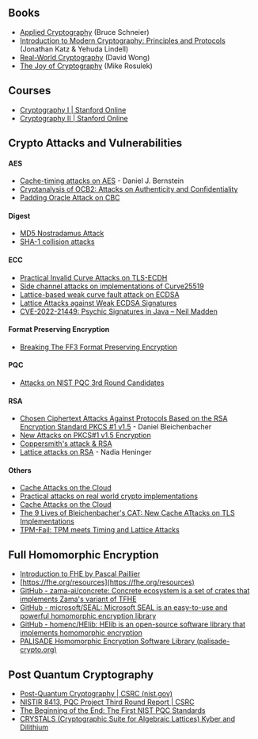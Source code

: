 ## Books
* [Applied Cryptography](https://www.schneier.com/books/applied-cryptography/) (Bruce Schneier)
* [Introduction to Modern Cryptography: Principles and Protocols](https://www.amazon.com/Introduction-Modern-Cryptography-Principles-Protocols/dp/1584885513) (Jonathan Katz & Yehuda Lindell)
* [Real-World Cryptography](https://www.manning.com/books/real-world-cryptography) (David Wong)
* [The Joy of Cryptography](https://joyofcryptography.com/) (Mike Rosulek)

## Courses
* [Cryptography I | Stanford Online](https://online.stanford.edu/courses/soe-y0001-cryptography-i)
* [Cryptography II | Stanford Online](https://online.stanford.edu/courses/soe-y0002-cryptography-ii)

## Crypto Attacks and Vulnerabilities
#### AES
* [Cache-timing attacks on AES](https://cr.yp.to/antiforgery/cachetiming-20050414.pdf) - Daniel J. Bernstein
* [Cryptanalysis of OCB2: Attacks on Authenticity and Confidentiality](https://eprint.iacr.org/2019/311.pdf)
* [Padding Oracle Attack on CBC](https://en.wikipedia.org/wiki/Padding_oracle_attack)
#### Digest
* [MD5 Nostradamus Attack](https://www.win.tue.nl/hashclash/Nostradamus/)
* [SHA-1 collision attacks](https://rwc.iacr.org/2018/Slides/Karpman.pdf)
#### ECC
* [Practical Invalid Curve Attacks on TLS-ECDH](https://owasp.org/www-pdf-archive/Practical_Invalid_Curve_Attacks_on_TLS-ECDH_-_Juraj_Somorovsky.pdf)
* [Side channel attacks on implementations of Curve25519](https://eprint.iacr.org/2017/806.pdf)
* [Lattice-based weak curve fault attack on ECDSA](https://eprint.iacr.org/2021/129.pdf)
* [Lattice Attacks against Weak ECDSA Signatures](https://eprint.iacr.org/2019/023.pdf)
* [CVE-2022-21449: Psychic Signatures in Java – Neil Madden](https://neilmadden.blog/2022/04/19/psychic-signatures-in-java/)
#### Format Preserving Encryption
* [Breaking The FF3 Format Preserving Encryption](https://rwc.iacr.org/2018/Slides/Durak.pdf)
#### PQC
* [Attacks on NIST PQC 3rd Round Candidates](https://iacr.org/submit/files/slides/2021/rwc/rwc2021/22/slides.pdf)
#### RSA
* [Chosen Ciphertext Attacks Against Protocols Based on the RSA Encryption Standard PKCS #1 v1.5](http://archiv.infsec.ethz.ch/education/fs08/secsem/bleichenbacher98.pdf) - Daniel Bleichenbacher
* [New Attacks on PKCS#1 v1.5 Encryption](https://www.iacr.org/archive/eurocrypt2000/1807/18070374-new.pdf)
* [Coppersmith's attack & RSA](https://en.wikipedia.org/wiki/Coppersmith%27s_attack)
* [Lattice attacks on RSA](https://www.cis.upenn.edu/~cis556/lattices.pdf) - Nadia Heninger
#### Others
* [Cache Attacks on the Cloud](https://rwc.iacr.org/2016/Slides/RWCCloudCacheAttacksFinal.pdf)
* [Practical attacks on real world crypto implementations](https://rwc.iacr.org/2016/Slides/somorosky-2016-01-RWC.pdf)
* [Cache Attacks on the Cloud](https://rwc.iacr.org/2016/Slides/RWCCloudCacheAttacksFinal.pdf)
* [The 9 Lives of Bleichenbacher's CAT: New Cache ATtacks on TLS Implementations](https://rwc.iacr.org/2020/slides/Ronen.pdf)
* [TPM-Fail: TPM meets Timing and Lattice Attacks](https://rwc.iacr.org/2020/slides/Moghimi.pdf)

## Full Homomorphic Encryption
* [Introduction to FHE by Pascal Paillier](https://fhe.org/talks/introduction-to-fhe-by-pascal-paillier)
* [https://fhe.org/resources](https://fhe.org/resources)
* [GitHub - zama-ai/concrete: Concrete ecosystem is a set of crates that implements Zama's variant of TFHE](https://github.com/zama-ai/concrete)
* [GitHub - microsoft/SEAL: Microsoft SEAL is an easy-to-use and powerful homomorphic encryption library](https://github.com/microsoft/SEAL)
* [GitHub - homenc/HElib: HElib is an open-source software library that implements homomorphic encryption](https://github.com/HomEnc/HElib)
* [PALISADE Homomorphic Encryption Software Library (palisade-crypto.org)](https://palisade-crypto.org/software-library/)

## Post Quantum Cryptography
* [Post-Quantum Cryptography | CSRC (nist.gov)](https://csrc.nist.gov/Projects/Post-Quantum-Cryptography/Post-Quantum-Cryptography-Standardization)
* [NISTIR 8413, PQC Project Third Round Report | CSRC](https://csrc.nist.gov/publications/detail/nistir/8413/final)
* [The Beginning of the End: The First NIST PQC Standards](https://csrc.nist.gov/csrc/media/Presentations/2022/the-beginning-of-the-end-the-first-nist-pqc-standa/images-media/pkc2022-march2022-moody.pdf)
* [CRYSTALS (Cryptographic Suite for Algebraic Lattices)  Kyber and Dilithium](https://pq-crystals.org/index.shtml)
